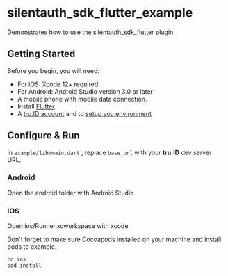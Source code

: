 # silentauth_sdk_flutter_example

Demonstrates how to use the silentauth_sdk_flutter plugin.

## Getting Started

Before you begin, you will need:

- For iOS: Xcode 12+ required
- For Android: Android Studio version 3.0 or later
- A mobile phone with mobile data connection.
- Install [Flutter](https://docs.flutter.dev/get-started/install)
- A [tru.ID account](https://developer.tru.id/signup) and to [setup you environment](https://developer.tru.id/docs/environment-setup)


## Configure & Run

In `example/lib/main.dart` , replace `base_url` with your **tru.ID** dev server URL.

### Android
Open the android folder with Android Studio

### iOS

Open ios/Runner.xcworkspace with xcode

Don't forget to make sure Cocoapods installed on your machine and install pods to example.
```
cd ios
pod install
```